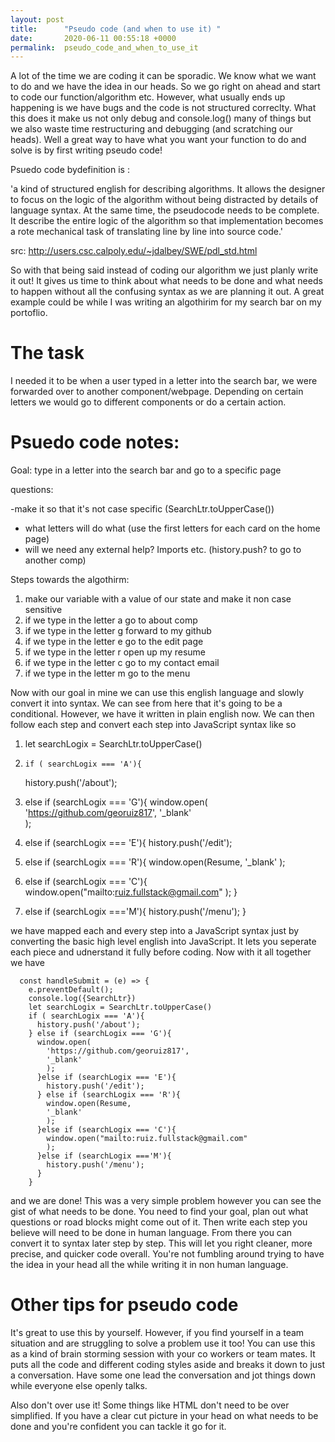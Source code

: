 ```yaml
---
layout: post
title:      "Pseudo code (and when to use it) "
date:       2020-06-11 00:55:18 +0000
permalink:  pseudo_code_and_when_to_use_it
---
```



A lot of the time we are coding it can be sporadic. We know what we want to do and we have the idea in our heads. So we go right on ahead and start to code our function/algorithm etc. However, what usually ends up happening is we have bugs and the code is not structured correclty. What this does it make us not only debug and console.log() many of things but we also waste time restructuring and debugging (and scratching our heads). Well a great way to have what you want your function to do and solve is by first writing pseudo code! 

Psuedo code bydefinition is :

'a kind of structured english for describing algorithms. It allows the designer to focus on the logic of the algorithm without being distracted by details of language syntax.  At the same time, the pseudocode needs to be complete.  It describe the entire logic of the algorithm so that implementation becomes a rote mechanical task of translating line by line into source code.' 

src: http://users.csc.calpoly.edu/~jdalbey/SWE/pdl_std.html

So with that being said instead of coding our algorithm we just planly write it out! It gives us time to think about what needs to be done and what needs to happen without all the confusing syntax as we are planning it out. A great example could be while I was writing an algothirim for my search bar on my portoflio. 

# The task
I needed it to be when a user typed in a letter into the search bar, we were forwarded over to another component/webpage. Depending on certain letters we would go to different components or do a certain action. 

# Psuedo code notes: 


Goal: type in a letter into the search bar and go to a specific page 

questions: 

-make it so that it's not case specific (SearchLtr.toUpperCase())
- what letters will do what (use the first letters for each card on the home page)
- will we need any external help? Imports etc. (history.push? to go to another comp) 

Steps towards the algothirm: 

1. make our variable with a value of our state and make it non case sensitive 
2. if we type in the letter a go to about comp
3. if we type in the letter g forward to my github
4. if we type in the letter e go to the edit page
5. if we type in the letter r open up my resume
6. if we type in the letter c go to my contact email
7. if we type in the letter  m go to the menu 

Now with our goal in mine we can use this english language and slowly convert it into syntax. We can see from here that it's going to be a conditional. However, we have it written in plain english now. We can then follow each step and convert each step into JavaScript syntax like so 

1. let searchLogix = SearchLtr.toUpperCase()

2.     if ( searchLogix === 'A'){
      history.push('/about');
			
3.  else if (searchLogix === 'G'){
      window.open(
        'https://github.com/georuiz817',
        '_blank'  
        );
				
4. else if (searchLogix === 'E'){
        history.push('/edit');
				
5.  else if (searchLogix === 'R'){
        window.open(Resume, 
        '_blank'
        );
				
6. else if (searchLogix === 'C'){
        window.open("mailto:ruiz.fullstack@gmail.com"
        );
      }
			
			
7. else if (searchLogix ==='M'){
        history.push('/menu');
      }
			
we have mapped each and every step into a JavaScript syntax just by converting the basic high level english into JavaScript. It lets you seperate each piece and udnerstand it fully before coding. Now with it all together we have 


```
  const handleSubmit = (e) => {
    e.preventDefault();
    console.log({SearchLtr})
    let searchLogix = SearchLtr.toUpperCase()
    if ( searchLogix === 'A'){
      history.push('/about');
    } else if (searchLogix === 'G'){
      window.open(
        'https://github.com/georuiz817',
        '_blank'  
        );
      }else if (searchLogix === 'E'){
        history.push('/edit');
      } else if (searchLogix === 'R'){
        window.open(Resume, 
        '_blank'
        );
      }else if (searchLogix === 'C'){
        window.open("mailto:ruiz.fullstack@gmail.com"
        );
      }else if (searchLogix ==='M'){
        history.push('/menu');
      }
    } 
```

and we are done! This was a very simple problem however you can see the gist of what needs to be done. You need to find your goal, plan out what questions or road blocks might come out of it. Then write each step you believe will need to be done in human language. From there you can convert it to syntax later step by step. This will let you right cleaner, more precise, and quicker code overall. You're not fumbling around trying to have the idea in your head all the while writing it in non human language. 

# Other tips for pseudo code
It's great to use this by yourself. However, if you find yourself in a team situation and are struggling to solve a problem use it too! You can use this as a kind of brain storming session with your co workers or team mates. It puts all the code and different coding styles aside and breaks it down to just a conversation. Have some one lead the conversation and jot things down while everyone else openly talks. 

Also don't over use it! Some things like HTML don't need to be over simplified. If you have a clear cut picture in your head on what needs to be done and you're confident you can tackle it go for it. 


